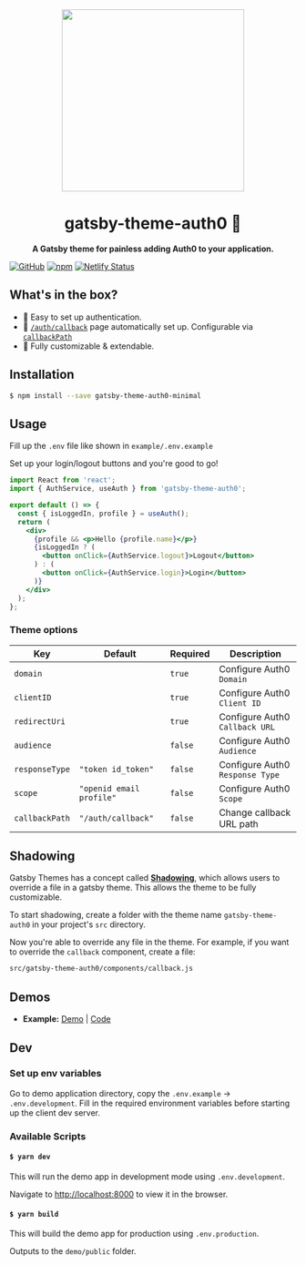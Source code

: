 <div align="center">
  <img width="320" src="https://raw.githubusercontent.com/epilande/gatsby-theme-auth0/master/demos/gatsby-theme-shared-ui/src/GatsbyAuth0.svg?sanitize=true">
  <h1>gatsby-theme-auth0 🔐</h1>
</div>

<p align="center">
  <strong>A Gatsby theme for painless adding Auth0 to your application.</strong>
</p>

[![GitHub](https://img.shields.io/github/license/pixel-point/gatsby-theme-auth0-minimal?style=flat-square)](https://github.com/epilande/gatsby-theme-auth0-minimal/blob/master/LICENSE)
[![npm](https://img.shields.io/npm/v/gatsby-theme-auth0-minimal?style=flat-square)](https://www.npmjs.com/package/gatsby-theme-auth0-minimal)
[![Netlify Status](https://api.netlify.com/api/v1/badges/d2098311-5d8c-4e06-b253-0b639cdc8562/deploy-status)](https://app.netlify.com/sites/gatsby-theme-auth0-minimal/deploys)

## What's in the box?

- 💯 Easy to set up authentication.
- 🤙 [`/auth/callback`](https://github.com/epilande/gatsby-theme-auth0/blob/master/gatsby-theme-auth0/src/pages/auth/callback.tsx) page automatically set up. Configurable via [`callbackPath`](#theme-options)
- 🎨 Fully customizable & extendable.

## Installation

```sh
$ npm install --save gatsby-theme-auth0-minimal
```

## Usage

Fill up the `.env` file like shown in `example/.env.example`

Set up your login/logout buttons and you're good to go!

```jsx
import React from 'react';
import { AuthService, useAuth } from 'gatsby-theme-auth0';

export default () => {
  const { isLoggedIn, profile } = useAuth();
  return (
    <div>
      {profile && <p>Hello {profile.name}</p>}
      {isLoggedIn ? (
        <button onClick={AuthService.logout}>Logout</button>
      ) : (
        <button onClick={AuthService.login}>Login</button>
      )}
    </div>
  );
};
```

### Theme options

| Key            | Default                  | Required | Description                     |
| -------------- | ------------------------ | -------- | ------------------------------- |
| `domain`       |                          | `true`   | Configure Auth0 `Domain`        |
| `clientID`     |                          | `true`   | Configure Auth0 `Client ID`     |
| `redirectUri`  |                          | `true`   | Configure Auth0 `Callback URL`  |
| `audience`     |                          | `false`  | Configure Auth0 `Audience`      |
| `responseType` | `"token id_token"`       | `false`  | Configure Auth0 `Response Type` |
| `scope`        | `"openid email profile"` | `false`  | Configure Auth0 `Scope`         |
| `callbackPath` | `"/auth/callback"`       | `false`  | Change callback URL path        |

## Shadowing

Gatsby Themes has a concept called [**Shadowing**](https://www.gatsbyjs.org/blog/2019-04-29-component-shadowing/), which allows users to override a file in a gatsby theme. This allows the theme to be fully customizable.

To start shadowing, create a folder with the theme name `gatsby-theme-auth0` in your project's `src` directory.

Now you're able to override any file in the theme. For example, if you want to override the `callback` component, create a file:

```sh
src/gatsby-theme-auth0/components/callback.js
```

## Demos

- **Example:** [Demo](https://gatsby-theme-auth0-minimal.netlify.com/) | [Code](https://github.com/pixel-point/gatsby-theme-auth0-minimal/tree/master/example)

## Dev

### Set up env variables

Go to demo application directory, copy the `.env.example` -> `.env.development`. Fill in the required environment variables before starting up the client dev server.

### Available Scripts

#### `$ yarn dev`

This will run the demo app in development mode using `.env.development`.

Navigate to [http://localhost:8000](http://localhost:8000) to view it in the browser.

#### `$ yarn build`

This will build the demo app for production using `.env.production`.

Outputs to the `demo/public` folder.
